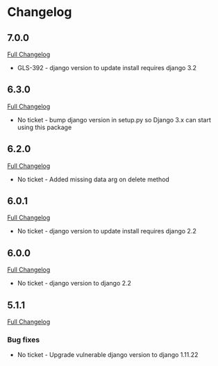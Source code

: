 # Changelog

## 7.0.0
[Full Changelog](https://github.com/uktrade/directory-client-core/pull/21/files)
- GLS-392 - django version to update install requires django 3.2

## 6.3.0
[Full Changelog](https://github.com/uktrade/directory-client-core/pull/24/files)
- No ticket - bump django version in setup.py so Django 3.x can start using this package

## 6.2.0
[Full Changelog](https://github.com/uktrade/directory-client-core/pull/23/files)
- No ticket - Added missing data arg on delete method

## 6.0.1
[Full Changelog](https://github.com/uktrade/directory-client-core/pull/20/files)
- No ticket - django version to update install requires django 2.2

## 6.0.0
[Full Changelog](https://github.com/uktrade/directory-client-core/pull/19/files)
- No ticket - django version to django 2.2

## 5.1.1
[Full Changelog](https://github.com/uktrade/directory-client-core/pull/14/files)
### Bug fixes
- No ticket - Upgrade vulnerable django version to django 1.11.22

